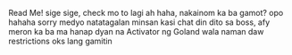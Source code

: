 Read Me!
sige sige, check mo to lagi ah haha, nakainom ka ba gamot?
opo hahaha sorry medyo natatagalan minsan kasi chat din dito sa boss,
afy meron ka ba ma hanap dyan na Activator ng Goland wala naman daw restrictions oks lang gamitin
